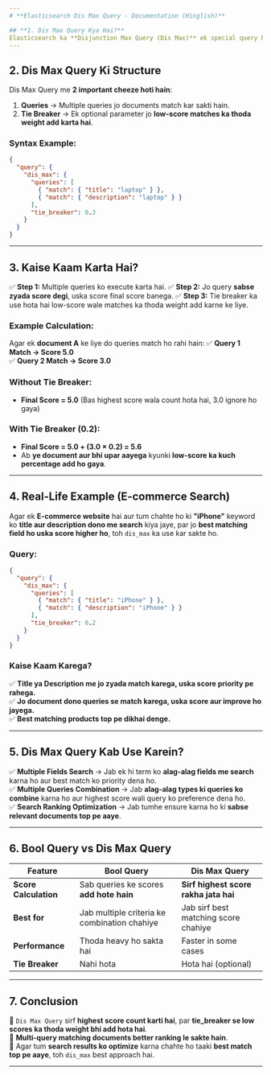 ```yaml
---
# **Elasticsearch Dis Max Query - Documentation (Hinglish)**

## **1. Dis Max Query Kya Hai?**
Elasticsearch ka **Disjunction Max Query (Dis Max)** ek special query hai jo **multiple queries ke results ko combine karti hai** aur **sabse highest score wale document ko prioritize karti hai**. Yeh useful hota hai jab ek **document multiple queries match karta ho**, par jo **best matching score** ho, wahi final score bane.
---
```


## **2. Dis Max Query Ki Structure**

Dis Max Query me **2 important cheeze hoti hain**:

1. **Queries** → Multiple queries jo documents match kar sakti hain.
2. **Tie Breaker** → Ek optional parameter jo **low-score matches ka thoda weight add karta hai**.

### **Syntax Example:**

```json
{
  "query": {
    "dis_max": {
      "queries": [
        { "match": { "title": "laptop" } },
        { "match": { "description": "laptop" } }
      ],
      "tie_breaker": 0.3
    }
  }
}
```

---

## **3. Kaise Kaam Karta Hai?**

✅ **Step 1:** Multiple queries ko execute karta hai.
✅ **Step 2:** Jo query **sabse zyada score degi**, uska score final score banega.
✅ **Step 3:** Tie breaker ka use hota hai low-score wale matches ka thoda weight add karne ke liye.

### **Example Calculation:**

Agar ek **document A** ke liye do queries match ho rahi hain:
✅ **Query 1 Match → Score 5.0**  
✅ **Query 2 Match → Score 3.0**

### **Without Tie Breaker:**

- **Final Score = 5.0** (Bas highest score wala count hota hai, 3.0 ignore ho gaya)

### **With Tie Breaker (0.2):**

- **Final Score = 5.0 + (3.0 × 0.2) = 5.6**
- Ab **ye document aur bhi upar aayega** kyunki **low-score ka kuch percentage add ho gaya**.

---

## **4. Real-Life Example (E-commerce Search)**

Agar ek **E-commerce website** hai aur tum chahte ho ki **"iPhone"** keyword ko **title aur description dono me search** kiya jaye, par jo **best matching field ho uska score higher ho**, toh `dis_max` ka use kar sakte ho.

### **Query:**

```json
{
  "query": {
    "dis_max": {
      "queries": [
        { "match": { "title": "iPhone" } },
        { "match": { "description": "iPhone" } }
      ],
      "tie_breaker": 0.2
    }
  }
}
```

### **Kaise Kaam Karega?**

✅ **Title ya Description me jo zyada match karega, uska score priority pe rahega.**  
✅ **Jo document dono queries se match karega, uska score aur improve ho jayega.**  
✅ **Best matching products top pe dikhai denge.**

---

## **5. Dis Max Query Kab Use Karein?**

✅ **Multiple Fields Search** → Jab ek hi term ko **alag-alag fields me search** karna ho aur best match ko priority dena ho.  
✅ **Multiple Queries Combination** → Jab **alag-alag types ki queries ko combine** karna ho aur highest score wali query ko preference dena ho.  
✅ **Search Ranking Optimization** → Jab tumhe ensure karna ho ki **sabse relevant documents top pe aaye**.

---

## **6. Bool Query vs Dis Max Query**

| Feature               | Bool Query                                   | Dis Max Query                         |
| --------------------- | -------------------------------------------- | ------------------------------------- |
| **Score Calculation** | Sab queries ke scores **add hote hain**      | **Sirf highest score rakha jata hai** |
| **Best for**          | Jab multiple criteria ke combination chahiye | Jab sirf best matching score chahiye  |
| **Performance**       | Thoda heavy ho sakta hai                     | Faster in some cases                  |
| **Tie Breaker**       | Nahi hota                                    | Hota hai (optional)                   |

---

## **7. Conclusion**

🔹 `Dis Max Query` sirf **highest score count karti hai**, par **tie_breaker se low scores ka thoda weight bhi add hota hai**.  
🔹 **Multi-query matching documents better ranking le sakte hain**.  
🔹 Agar tum **search results ko optimize** karna chahte ho taaki **best match top pe aaye**, toh `dis_max` best approach hai.

---
